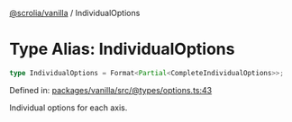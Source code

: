 [@scrolia/vanilla](../README.md) / IndividualOptions

# Type Alias: IndividualOptions

```ts
type IndividualOptions = Format<Partial<CompleteIndividualOptions>>;
```

Defined in: [packages/vanilla/src/@types/options.ts:43](https://github.com/alpheus-day/scrolia/blob/a7062c82222b0dcb500e88f7ca3fff69b13a5fcd/packages/vanilla/src/@types/options.ts#L43)

Individual options for each axis.
